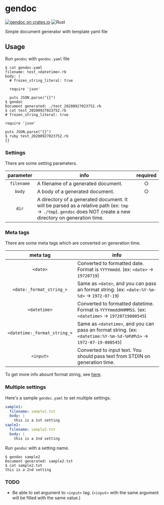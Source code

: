 # gendoc

[![gendoc on crates.io][cratesio-image]][cratesio]
![Rust](https://github.com/furuhama/competitive/workflows/Rust/badge.svg)

[cratesio-image]: https://img.shields.io/crates/v/gendoc.svg
[cratesio]: https://crates.io/crates/gendoc

Simple document generator with template yaml file

## Usage

Run `gendoc` with `gendoc.yaml` file

```
$ cat gendoc.yaml
filename: test_<datetime>.rb
body: |
  # frozen_string_literal: true

  require 'json'

  puts JSON.parse("{}")
$ gendoc
Document generated: ./test_20200927023752.rb
$ cat test_20200927023752.rb
# frozen_string_literal: true

require 'json'

puts JSON.parse("{}")
$ ruby test_20200927023752.rb
{}
```

### Settings

There are some setting parameters.

| parameter | info | required |
| :---: | --- | :---: |
| `filename` | A filename of a generated document. | ○ |
| `body` | A body of a generated document. | ○ |
| `dir` | A directory of a generated document. It will be parsed as a relative path (ex: `tmp` -> `./tmp`). `gendoc` does NOT create a new directory on generation time. | |

### Meta tags

There are some meta tags which are converted on generation time.

| meta tag | info |
| :---: | --- |
| `<date>` | Converted to formatted date. Format is `YYYYmmdd`. (ex: `<date>` -> `19720719`) |
| `<date:_format_string_>` | Same as `<date>`, and you can pass an format string. (ex: `<date:%Y-%m-%d>` -> `1972-07-19`) |
| `<datetime>` | Converted to formatted datetime. Format is `YYYYmmddHHMMSS`. (ex: `<datetime>` -> `19720719000545`) |
| `<datetime:_format_string_>` | Same as `<datetime>`, and you can pass an format string. (ex: `<datetime:%Y-%m-%d-%H%M%S>` -> `1972-07-19-000545`) |
| `<input>` | Converted to input text. You should pass text from STDIN on generation time. |

To get more info abount format string, see [here](https://docs.rs/chrono/latest/chrono/format/strftime/index.html).

### Multiple settings

Here's a sample `gendoc.yaml` to set multiple settings.

```yaml
sample1:
  filename: sample1.txt
  body: |
    this is a 1st setting
saple2:
  filename: sample2.txt
  body: |
    this is a 2nd setting
```

Run `gendoc` with a setting name.

```
$ gendoc sample2
Document generated: sample2.txt
$ cat sample2.txt
this is a 2nd setting
```

### TODO

- Be able to set argument to `<input>` tag. (`<input>` with the same argument will be filled with the same value.)
